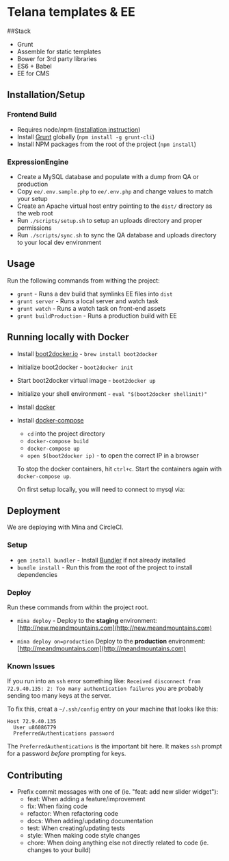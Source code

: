 # Telana templates & EE

##Stack

  - Grunt
  - Assemble for static templates
  - Bower for 3rd party libraries
  - ES6 + Babel
  - EE for CMS

## Installation/Setup

### Frontend Build

- Requires node/npm ([installation instruction](https://github.com/joyent/node/wiki/Installing-Node.js-via-package-manager))
- Install [Grunt](http://gruntjs.com) globally (`npm install -g grunt-cli`)
- Install NPM packages from the root of the project (`npm install`)

### ExpressionEngine

- Create a MySQL database and populate with a dump from QA or production
- Copy `ee/.env.sample.php` to `ee/.env.php` and change values to match your setup
- Create an Apache virtual host entry pointing to the `dist/` directory as the web root
- Run `./scripts/setup.sh` to setup an uploads directory and proper permissions
- Run `./scripts/sync.sh` to sync the QA database and uploads directory to your local dev environment

## Usage

Run the following commands from withing the project:

- `grunt` - Runs a dev build that symlinks EE files into `dist`
- `grunt server` - Runs a local server and watch task
- `grunt watch` - Runs a watch task on front-end assets
- `grunt buildProduction` - Runs a production build with EE

## Running locally with Docker

- Install [boot2docker.io](boot2docker.io) - `brew install boot2docker`
- Initialize boot2docker - `boot2docker init`
- Start boot2docker virtual image - `boot2docker up`
- Initialize your shell environment - `eval "$(boot2docker shellinit)"`
- Install [docker](http://docker.io)
- Install [docker-compose](http://docs.docker.com/installation/mac/)
  - `cd` into the project directory
  - `docker-compose build`
  - `docker-compose up`
  - `open $(boot2docker ip)` - to open the correct IP in a browser

  To stop the docker containers, hit `ctrl+c`.  Start the containers again with
  `docker-compose up`.

  On first setup locally, you will need to connect to mysql via:

## Deployment

We are deploying with Mina and CircleCI.

### Setup

- `gem install bundler` - Install [Bundler](http://bundler.io) if not already installed
- `bundle install` - Run this from the root of the project to install dependencies

### Deploy

Run these commands from within the project root.

- `mina deploy` - Deploy to the **staging** environment: [http://new.meandmountains.com](http://new.meandmountains.com)

- `mina deploy on=production` Deploy to the **production** environment: [http://meandmountains.com](http://meandmountains.com)


### Known Issues

If you run into an `ssh` error something like: `Received disconnect from 72.9.40.135: 2: Too many authentication failures` you are probably sending too many keys at the server.

To fix this, creat a `~/.ssh/config` entry on your machine that looks like this:

```
Host 72.9.40.135
  User u86086779
  PreferredAuthentications password
```

The `PreferredAuthentications` is the important bit here. It makes `ssh` prompt for a password *before* prompting for keys.

## Contributing

- Prefix commit messages with one of (ie. "feat: add new slider widget"):
    - feat: When adding a feature/improvement
    - fix: When fixing code
    - refactor: When refactoring code
    - docs: When adding/updating documentation
    - test: When creating/updating tests
    - style: When making code style changes
    - chore: When doing anything else not directly related to code (ie. changes to your build)
